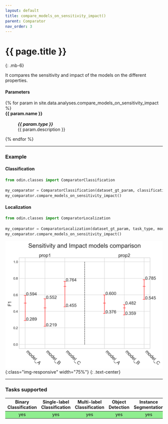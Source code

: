 ```yaml
---
layout: default
title: compare_models_on_sensitivity_impact()
parent: Comparator
nav_order: 3
---
```


# {{ page.title }}
{: .mb-6}

It compares the sensitivity and impact of the models on the different properties.


#### Parameters
<dl>
  {% for param in site.data.analyses.compare_models_on_sensitivity_impact %}

  <dt><strong>{{ param.name }}</strong></dt>
  <dd><br><b><i>{{ param.type }}</i></b></dd><dd>{{ param.description }}</dd>

  {% endfor %}
</dl>

<hr>

### Example

#### Classification
```py
from odin.classes import ComparatorClassification

my_comparator = ComparatorClassification(dataset_gt_param, classification_type, models_proposals)
my_comparator.compare_models_on_sensitivity_impact()
```

#### Localization
```py
from odin.classes import ComparatorLocalization

my_comparator = ComparatorLocalization(dataset_gt_param, task_type, models_proposals)
my_comparator.compare_models_on_sensitivity_impact()
```

![compare_models_on_sensitivity_impact_output](../img/comparator/comparison_sens_impact.png){:class="img-responsive" width="75%"}
{: .text-center}

<hr>

### Tasks supported
<table>
  <thead>
    <tr class="header">
      <th>Binary Classification</th>
      <th>Single-label Classification</th>
      <th>Multi-label Classification</th>
      <th>Object Detection</th>
      <th>Instance Segmentation</th>
    </tr>
  </thead>
  <tbody>
    <tr style="text-align:center;">
      <td style="background:lightgreen;">yes</td>
      <td style="background:lightgreen;">yes</td>
      <td style="background:lightgreen;">yes</td>
      <td style="background:lightgreen;">yes</td>
      <td style="background:lightgreen;">yes</td>
    </tr>
  </tbody>
</table>
